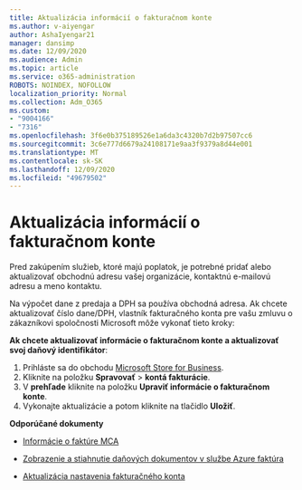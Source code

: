 ```yaml
---
title: Aktualizácia informácií o fakturačnom konte
ms.author: v-aiyengar
author: AshaIyengar21
manager: dansimp
ms.date: 12/09/2020
ms.audience: Admin
ms.topic: article
ms.service: o365-administration
ROBOTS: NOINDEX, NOFOLLOW
localization_priority: Normal
ms.collection: Adm_O365
ms.custom:
- "9004166"
- "7316"
ms.openlocfilehash: 3f6e0b375189526e1a6da3c4320b7d2b97507cc6
ms.sourcegitcommit: 3c6e777d6679a24108171e9aa3f9379a8d44e001
ms.translationtype: MT
ms.contentlocale: sk-SK
ms.lasthandoff: 12/09/2020
ms.locfileid: "49679502"
---
```

# <a name="how-to-update-billing-account-information"></a>Aktualizácia informácií o fakturačnom konte

Pred zakúpením služieb, ktoré majú poplatok, je potrebné pridať alebo aktualizovať obchodnú adresu vašej organizácie, kontaktnú e-mailovú adresu a meno kontaktu.

Na výpočet dane z predaja a DPH sa používa obchodná adresa. Ak chcete aktualizovať číslo dane/DPH, vlastník fakturačného konta pre vašu zmluvu o zákazníkovi spoločnosti Microsoft môže vykonať tieto kroky:

**Ak chcete aktualizovať informácie o fakturačnom konte a aktualizovať svoj daňový identifikátor**:

1. Prihláste sa do obchodu [Microsoft Store for Business](https://businessstore.microsoft.com/).
1. Kliknite na položku **Spravovať**  >  **kontá fakturácie**.
1. V **prehľade** kliknite na položku **Upraviť informácie o fakturačnom konte**.
1. Vykonajte aktualizácie a potom kliknite na tlačidlo **Uložiť**. 

**Odporúčané dokumenty**

- [Informácie o faktúre MCA](https://docs.microsoft.com/azure/cost-management-billing/understand/mca-understand-your-invoice)

- [Zobrazenie a stiahnutie daňových dokumentov v službe Azure faktúra](https://docs.microsoft.com/azure/cost-management-billing/understand/mca-download-tax-document)

- [Aktualizácia nastavenia fakturačného konta](https://docs.microsoft.com/microsoft-store/update-microsoft-store-for-business-account-settings)  
